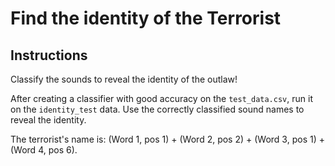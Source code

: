 # Find the identity of the Terrorist

## Instructions

Classify the sounds to reveal the identity of the outlaw!

After creating a classifier with good accuracy on the `test_data.csv`, run it on the `identity_test` data. Use the correctly classified sound names to reveal the identity.

The terrorist's name is: (Word 1, pos 1) + (Word 2, pos 2) + (Word 3, pos 1) + (Word 4, pos 6).
